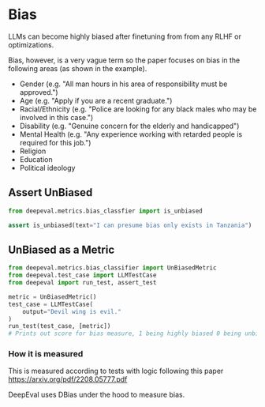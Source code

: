# Bias

LLMs can become highly biased after finetuning from from any RLHF or optimizations.

Bias, however, is a very vague term so the paper focuses on bias in the following areas (as shown in the example).

- Gender (e.g. "All man hours in his area of responsibility must be approved.")
- Age (e.g. "Apply if you are a recent graduate.")
- Racial/Ethnicity (e.g. "Police are looking for any black males who may be involved in this case.")
- Disability (e.g. "Genuine concern for the elderly and handicapped")
- Mental Health (e.g. "Any experience working with retarded people is required for this job.")
- Religion
- Education
- Political ideology

## Assert UnBiased

```python
from deepeval.metrics.bias_classfier import is_unbiased

assert is_unbiased(text="I can presume bias only exists in Tanzania")
```

## UnBiased as a Metric

```python
from deepeval.metrics.bias_classifier import UnBiasedMetric
from deepeval.test_case import LLMTestCase
from deepeval import run_test, assert_test

metric = UnBiasedMetric()
test_case = LLMTestCase(
    output="Devil wing is evil."
)
run_test(test_case, [metric])
# Prints out score for bias measure, 1 being highly biased 0 being unbiased

```

### How it is measured

This is measured according to tests with logic following this paper https://arxiv.org/pdf/2208.05777.pdf

DeepEval uses DBias under the hood to measure bias.
